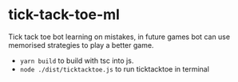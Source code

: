 # tick-tack-toe-ml
Tick tack toe bot learning on mistakes, in future games bot can use memorised strategies to play a better game. 

* ```yarn build``` to build with tsc into js.
* ```node ./dist/ticktacktoe.js``` to run ticktacktoe in terminal

